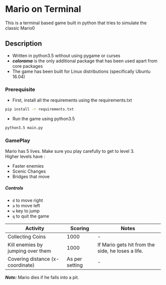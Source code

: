 # Mario on Terminal
This is a terminal based game built in python that tries to simulate the classic Mario0

## Description

* Written in python3.5 without using pygame or curses
* ***colorama*** is the only additional package that has been used apart from core packages
* The game has been built for Linux distributions (specifically Ubuntu 16.04)

### Prerequisite

- First, install all the requirements using the requirements.txt
```bash
pip install -r requirements.txt
```
- Run the game using python3.5
```bash
python3.5 main.py
```

### GamePlay
Mario has 5 lives. Make sure you play carefully to get to level 3.<br/>
Higher levels have :
* Faster enemies
* Scenic Changes
* Bridges that move

##### Controls
- `d` to move right
- `a` to move left
- `w` key to jump
- `q` to quit the game

| Activity | Scoring | Notes |
|----------|---------|-------|
|Collecting Coins| 1000 | - |
|Kill enemies by jumping over them| 1000 | If Mario gets hit from the side, he loses a life. |
|Covering distance (x-coordinate) | As per setting | - |

***Note:*** Mario dies if he falls into a pit.
